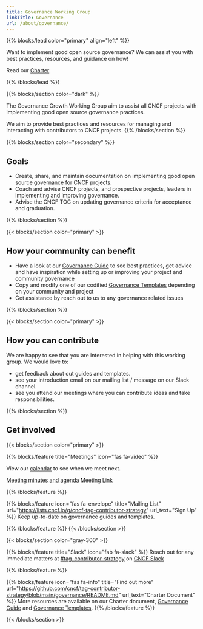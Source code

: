 ```yaml
---
title: Governance Working Group
linkTitle: Governance
url: /about/governance/
---
```


{{% blocks/lead color="primary" align="left" %}}

Want to implement good open source governance? We can assist you with best practices, resources, and guidance on how!

Read our [Charter](https://github.com/cncf/tag-contributor-strategy/blob/main/governance/README.md)

{{% /blocks/lead %}}

<div class="section-group">

{{% blocks/section color="dark" %}}

The Governance Growth Working Group aim to assist all CNCF projects with implementing good open source governance practices.

We aim to provide best practices and resources for managing and interacting with contributors to CNCF projects.
{{% /blocks/section %}}

</div>

<div class="section-group">

{{% blocks/section color="secondary" %}}

## Goals

* Create, share, and maintain documentation on implementing good open source governance for CNCF projects.
* Coach and advise CNCF projects, and prospective projects, leaders in implementing and improving governance.
* Advise the CNCF TOC on updating governance criteria for acceptance and graduation.

{{% /blocks/section %}}

</div>

<div class="section-group">
{{< blocks/section color="primary" >}}

## How your community can benefit

* Have a look at our [Governance Guide](/maintainers/governance/) to see best practices, get advice and have inspiration while setting up or improving your project and community governance
* Copy and modify one of our codified [Governance Templates](http://localhost:1313/maintainers/templates/governance-intro/) depending on your community and project
* Get assistance by reach out to us to any governance related issues

{{% /blocks/section %}}
</div>

<div class="section-group">
{{< blocks/section color="primary" >}}

## How you can contribute

We are happy to see that you are interested in helping with this working group. We would love to:

* get feedback about out guides and templates.
* see your introduction email on our mailing list / message on our Slack channel.
* see you attend our meetings where you can contribute ideas and take responsibilities.

{{% /blocks/section %}}
</div>

<div class="section-group">

## Get involved

{{< blocks/section color="primary" >}}

{{% blocks/feature title="Meetings" icon="fas fa-video" %}}

<div>

View our [calendar](https://tockify.com/cncf.public.events/monthly?search=Governance+WG) to see when we meet next.

<a href="https://docs.google.com/document/d/1P9tQgCM6OwDHd1F8UnWuauL4KDVTMTp49_n64_w8nrs/edit#">Meeting minutes and agenda</a>
<a href="https://zoom.us/my/cncftagcontributorstrategy?pwd=TnI0WU9Eb2I1RlRWdkl1R0k1WkZXUT09">Meeting Link</a>

</div>
{{% /blocks/feature %}}

{{% blocks/feature icon="fas fa-envelope" title="Mailing List"
url="https://lists.cncf.io/g/cncf-tag-contributor-strategy" url_text="Sign Up"
%}}
Keep up-to-date on governance guides and templates.

{{% /blocks/feature %}}
{{< /blocks/section >}}

{{< blocks/section color="gray-300" >}}

{{% blocks/feature title="Slack" icon="fab fa-slack" %}}
Reach out for any immediate matters at [#tag-contributor-strategy](https://cloud-native.slack.com/archives/CT6CWS1JN) on [CNCF Slack](https://slack.cncf.io)

{{% /blocks/feature %}}

{{% blocks/feature icon="fas fa-info" title="Find out more"
url="https://github.com/cncf/tag-contributor-strategy/blob/main/governance/README.md" url_text="Charter Document"
%}}
More resources are available on our Charter document, [Governance Guide](/maintainers/governance/) and [Governance Templates](/maintainers/templates/governance-intro/).
{{% /blocks/feature %}}

{{< /blocks/section >}}

</div>
